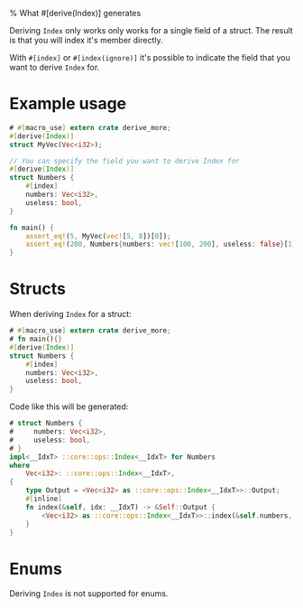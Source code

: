% What #[derive(Index)] generates

Deriving `Index` only works only works for a single field of a struct.
The result is that you will index it's member directly.

With `#[index]` or `#[index(ignore)]` it's possible to indicate the field that
you want to derive `Index` for.

# Example usage

```rust
# #[macro_use] extern crate derive_more;
#[derive(Index)]
struct MyVec(Vec<i32>);

// You can specify the field you want to derive Index for
#[derive(Index)]
struct Numbers {
    #[index]
    numbers: Vec<i32>,
    useless: bool,
}

fn main() {
    assert_eq!(5, MyVec(vec![5, 8])[0]);
    assert_eq!(200, Numbers{numbers: vec![100, 200], useless: false}[1]);
}
```

# Structs

When deriving `Index` for a struct:

```rust
# #[macro_use] extern crate derive_more;
# fn main(){}
#[derive(Index)]
struct Numbers {
    #[index]
    numbers: Vec<i32>,
    useless: bool,
}
```

Code like this will be generated:

```rust
# struct Numbers {
#     numbers: Vec<i32>,
#     useless: bool,
# }
impl<__IdxT> ::core::ops::Index<__IdxT> for Numbers
where
    Vec<i32>: ::core::ops::Index<__IdxT>,
{
    type Output = <Vec<i32> as ::core::ops::Index<__IdxT>>::Output;
    #[inline]
    fn index(&self, idx: __IdxT) -> &Self::Output {
        <Vec<i32> as ::core::ops::Index<__IdxT>>::index(&self.numbers, idx)
    }
}

```

# Enums

Deriving `Index` is not supported for enums.

